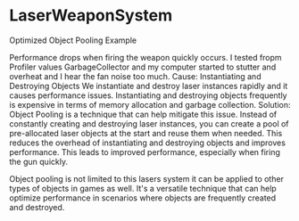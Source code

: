 # LaserWeaponSystem
Optimized Object Pooling Example

Performance drops when firing the weapon quickly occurs. I tested fropm Profiler values GarbageCollector and my computer started to stutter and overheat and I hear the fan noise too much. 
Cause:
Instantiating and Destroying Objects
We instantiate and destroy laser instances rapidly and it causes performance issues. Instantiating and destroying objects frequently is expensive in terms of memory allocation and garbage collection.
Solution:
Object Pooling is a technique that can help mitigate this issue. Instead of constantly creating and destroying laser instances, you can create a pool of pre-allocated laser objects at the start and reuse them when needed. This reduces the overhead of instantiating and destroying objects and improves performance. This leads to improved performance, especially when firing the gun quickly.

Object pooling is not limited to this lasers system it can be applied to other types of objects in games as well. It's a versatile technique that can help optimize performance in scenarios where objects are frequently created and destroyed.
